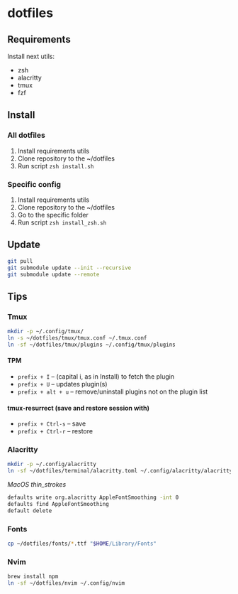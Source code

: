 # dotfiles

## Requirements
Install next utils:
- zsh
- alacritty
- tmux
- fzf

## Install

### All dotfiles
1. Install requirements utils
2. Clone repository to the ~/dotfiles
3. Run script `zsh install.sh`

###  Specific config
1. Install requirements utils
2. Clone repository to the ~/dotfiles
3. Go to the specific folder
4. Run script `zsh install_zsh.sh`

## Update
```zsh
git pull
git submodule update --init --recursive
git submodule update --remote
```
## Tips

### Tmux
```zsh
mkdir -p ~/.config/tmux/
ln -s ~/dotfiles/tmux/tmux.conf ~/.tmux.conf
ln -sf ~/dotfiles/tmux/plugins ~/.config/tmux/plugins
```

#### TPM
- `prefix + I` – (capital i, as in Install) to fetch the plugin
- `prefix + U` – updates plugin(s)
- `prefix + alt + u` – remove/uninstall plugins not on the plugin list

#### tmux-resurrect (save and restore session with)
- `prefix + Ctrl-s` – save
- `prefix + Ctrl-r` – restore

### Alacritty
```zsh
mkdir -p ~/.config/alacritty
ln -sf ~/dotfiles/terminal/alacritty.toml ~/.config/alacritty/alacritty.toml
```

*MacOS thin_strokes*
```zsh
defaults write org.alacritty AppleFontSmoothing -int 0
defaults find AppleFontSmoothing
default delete
```

### Fonts
```zsh
cp ~/dotfiles/fonts/*.ttf "$HOME/Library/Fonts"
```

### Nvim
```zsh
brew install npm
ln -sf ~/dotfiles/nvim ~/.config/nvim
```
